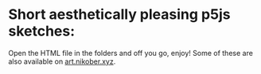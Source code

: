 # Short aesthetically pleasing p5js sketches:
Open the HTML file in the folders and off you go, enjoy! Some of these are also available on [art.nikober.xyz](https://art.nikober.xyz).